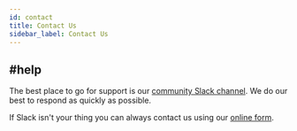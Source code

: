 ```yaml
---
id: contact
title: Contact Us
sidebar_label: Contact Us
---
```


## #help

The best place to go for support is our <a href="https://deity-community.slack.com/archives/CDL2XDSHZ" target="_blank" rel="noreferrer noopener">community Slack channel</a>. We do our best to respond as quickly as possible.

If Slack isn't your thing you can always contact us using our <a href="https://deity.com/contact" target="_blank" rel="noreferrer noopener">online form</a>.
